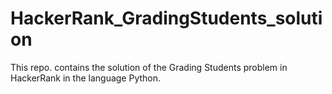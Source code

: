 # HackerRank_GradingStudents_solution
This repo. contains the solution of the Grading Students problem in HackerRank in the language Python.
